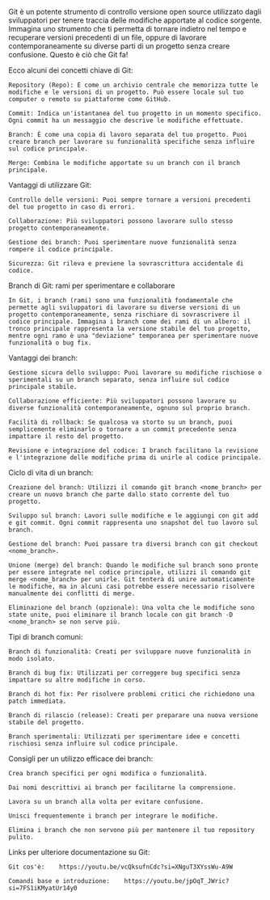 <!-- @format -->

Git è un potente strumento di controllo versione open source utilizzato dagli sviluppatori per tenere traccia delle modifiche apportate al codice sorgente. Immagina uno strumento che ti permetta di tornare indietro nel tempo e recuperare versioni precedenti di un file, oppure di lavorare contemporaneamente su diverse parti di un progetto senza creare confusione. Questo è ciò che Git fa!

Ecco alcuni dei concetti chiave di Git:

    Repository (Repo): È come un archivio centrale che memorizza tutte le modifiche e le versioni di un progetto. Può essere locale sul tuo computer o remoto su piattaforme come GitHub.

    Commit: Indica un'istantanea del tuo progetto in un momento specifico. Ogni commit ha un messaggio che descrive le modifiche effettuate.

    Branch: È come una copia di lavoro separata del tuo progetto. Puoi creare branch per lavorare su funzionalità specifiche senza influire sul codice principale.

    Merge: Combina le modifiche apportate su un branch con il branch principale.

Vantaggi di utilizzare Git:

    Controllo delle versioni: Puoi sempre tornare a versioni precedenti del tuo progetto in caso di errori.

    Collaborazione: Più sviluppatori possono lavorare sullo stesso progetto contemporaneamente.

    Gestione dei branch: Puoi sperimentare nuove funzionalità senza rompere il codice principale.

    Sicurezza: Git rileva e previene la sovrascrittura accidentale di codice.

Branch di Git: rami per sperimentare e collaborare

    In Git, i branch (rami) sono una funzionalità fondamentale che permette agli sviluppatori di lavorare su diverse versioni di un progetto contemporaneamente, senza rischiare di sovrascrivere il codice principale. Immagina i branch come dei rami di un albero: il tronco principale rappresenta la versione stabile del tuo progetto, mentre ogni ramo è una "deviazione" temporanea per sperimentare nuove funzionalità o bug fix.

Vantaggi dei branch:

    Gestione sicura dello sviluppo: Puoi lavorare su modifiche rischiose o sperimentali su un branch separato, senza influire sul codice principale stabile.

    Collaborazione efficiente: Più sviluppatori possono lavorare su diverse funzionalità contemporaneamente, ognuno sul proprio branch.

    Facilità di rollback: Se qualcosa va storto su un branch, puoi semplicemente eliminarlo o tornare a un commit precedente senza impattare il resto del progetto.

    Revisione e integrazione del codice: I branch facilitano la revisione e l'integrazione delle modifiche prima di unirle al codice principale.

Ciclo di vita di un branch:

    Creazione del branch: Utilizzi il comando git branch <nome_branch> per creare un nuovo branch che parte dallo stato corrente del tuo progetto.

    Sviluppo sul branch: Lavori sulle modifiche e le aggiungi con git add e git commit. Ogni commit rappresenta uno snapshot del tuo lavoro sul branch.

    Gestione del branch: Puoi passare tra diversi branch con git checkout <nome_branch>.

    Unione (merge) del branch: Quando le modifiche sul branch sono pronte per essere integrate nel codice principale, utilizzi il comando git merge <nome_branch> per unirle. Git tenterà di unire automaticamente le modifiche, ma in alcuni casi potrebbe essere necessario risolvere manualmente dei conflitti di merge.

    Eliminazione del branch (opzionale): Una volta che le modifiche sono state unite, puoi eliminare il branch locale con git branch -D <nome_branch> se non serve più.

Tipi di branch comuni:

    Branch di funzionalità: Creati per sviluppare nuove funzionalità in modo isolato.

    Branch di bug fix: Utilizzati per correggere bug specifici senza impattare su altre modifiche in corso.

    Branch di hot fix: Per risolvere problemi critici che richiedono una patch immediata.

    Branch di rilascio (release): Creati per preparare una nuova versione stabile del progetto.

    Branch sperimentali: Utilizzati per sperimentare idee e concetti rischiosi senza influire sul codice principale.

Consigli per un utilizzo efficace dei branch:

    Crea branch specifici per ogni modifica o funzionalità.

    Dai nomi descrittivi ai branch per facilitarne la comprensione.

    Lavora su un branch alla volta per evitare confusione.

    Unisci frequentemente i branch per integrare le modifiche.

    Elimina i branch che non servono più per mantenere il tuo repository pulito.

Links per ulteriore documentazione su Git:

    Git cos'è:    https://youtu.be/vcQksufnCdc?si=XNguT3XYssWu-A9W

    Comandi base e introduzione:    https://youtu.be/jpOqT_JWric?si=7FS1iKMyatUr14y0
